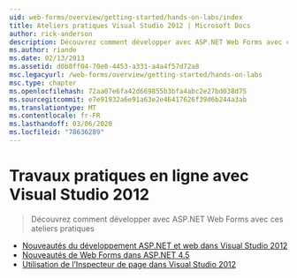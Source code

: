 ```yaml
---
uid: web-forms/overview/getting-started/hands-on-labs/index
title: Ateliers pratiques Visual Studio 2012 | Microsoft Docs
author: rick-anderson
description: Découvrez comment développer avec ASP.NET Web Forms avec ces ateliers pratiques
ms.author: riande
ms.date: 02/13/2013
ms.assetid: d0b8ff04-70e0-4453-a331-a4a4f57d72a8
msc.legacyurl: /web-forms/overview/getting-started/hands-on-labs
msc.type: chapter
ms.openlocfilehash: 72aa07e6fa42d669855b3bfa4abc2e27bd038d75
ms.sourcegitcommit: e7e91932a6e91a63e2e46417626f39d6b244a3ab
ms.translationtype: MT
ms.contentlocale: fr-FR
ms.lasthandoff: 03/06/2020
ms.locfileid: "78636289"
---
```

# <a name="visual-studio-2012-hands-on-labs"></a>Travaux pratiques en ligne avec Visual Studio 2012

> Découvrez comment développer avec ASP.NET Web Forms avec ces ateliers pratiques

- [Nouveautés du développement ASP.NET et web dans Visual Studio 2012](whats-new-in-aspnet-and-web-development-in-visual-studio-2012.md)
- [Nouveautés de Web Forms dans ASP.NET 4.5](whats-new-in-web-forms-in-aspnet-45.md)
- [Utilisation de l’Inspecteur de page dans Visual Studio 2012](using-page-inspector-in-visual-studio-2012.md)
